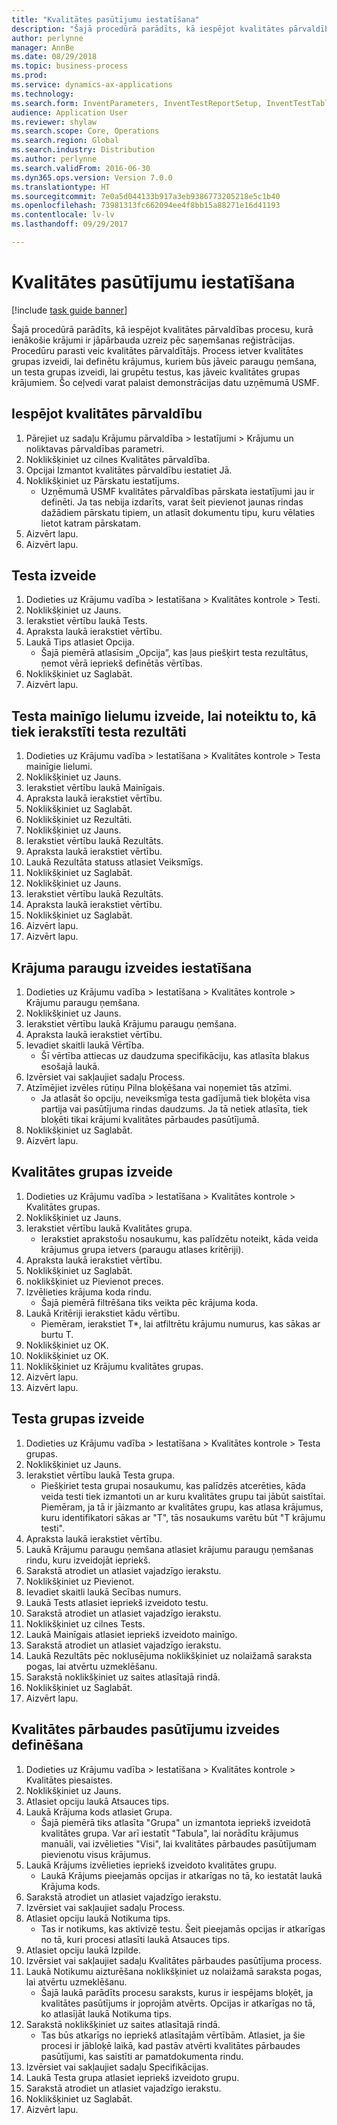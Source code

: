 ```yaml
--- 
title: "Kvalitātes pasūtījumu iestatīšana"
description: "Šajā procedūrā parādīts, kā iespējot kvalitātes pārvaldības procesu, kurā ienākošie krājumi ir jāpārbauda uzreiz pēc saņemšanas reģistrācijas."
author: perlynne
manager: AnnBe
ms.date: 08/29/2018
ms.topic: business-process
ms.prod: 
ms.service: dynamics-ax-applications
ms.technology: 
ms.search.form: InventParameters, InventTestReportSetup, InventTestTable, DefaultDashboard, InventTestVariable, InventTestVariableOutcome, InventItemSampling, InventTestQualityGroup, InventTestItemQualityGroupAdd, SysQueryForm, InventTestItemQualityGroup, InventTestGroup, InventTestAssociationTable
audience: Application User
ms.reviewer: shylaw
ms.search.scope: Core, Operations
ms.search.region: Global
ms.search.industry: Distribution
ms.author: perlynne
ms.search.validFrom: 2016-06-30
ms.dyn365.ops.version: Version 7.0.0
ms.translationtype: HT
ms.sourcegitcommit: 7e0a5d044133b917a3eb9386773205218e5c1b40
ms.openlocfilehash: 73981313fc662094ee4f8bb15a88271e16d41193
ms.contentlocale: lv-lv
ms.lasthandoff: 09/29/2017

---
```

# <a name="set-up-quality-orders"></a>Kvalitātes pasūtījumu iestatīšana

[!include [task guide banner](../../includes/task-guide-banner.md)]

Šajā procedūrā parādīts, kā iespējot kvalitātes pārvaldības procesu, kurā ienākošie krājumi ir jāpārbauda uzreiz pēc saņemšanas reģistrācijas. Procedūru parasti veic kvalitātes pārvaldītājs. Process ietver kvalitātes grupas izveidi, lai definētu krājumus, kuriem būs jāveic paraugu ņemšana, un testa grupas izveidi, lai grupētu testus, kas jāveic kvalitātes grupas krājumiem. Šo ceļvedi varat palaist demonstrācijas datu uzņēmumā USMF.


## <a name="enable-quality-management"></a>Iespējot kvalitātes pārvaldību
1. Pārejiet uz sadaļu Krājumu pārvaldība > Iestatījumi > Krājumu un noliktavas pārvaldības parametri.
2. Noklikšķiniet uz cilnes Kvalitātes pārvaldība.
3. Opcijai Izmantot kvalitātes pārvaldību iestatiet Jā.
4. Noklikšķiniet uz Pārskatu iestatījums.
    * Uzņēmumā USMF kvalitātes pārvaldības pārskata iestatījumi jau ir definēti. Ja tas nebija izdarīts, varat šeit pievienot jaunas rindas dažādiem pārskatu tipiem, un atlasīt dokumentu tipu, kuru vēlaties lietot katram pārskatam.  
5. Aizvērt lapu.
6. Aizvērt lapu.

## <a name="create-a-test"></a>Testa izveide
1. Dodieties uz Krājumu vadība > Iestatīšana > Kvalitātes kontrole > Testi.
2. Noklikšķiniet uz Jauns.
3. Ierakstiet vērtību laukā Tests.
4. Apraksta laukā ierakstiet vērtību.
5. Laukā Tips atlasiet Opcija.
    * Šajā piemērā atlasīsim „Opcija”, kas ļaus piešķirt testa rezultātus, ņemot vērā iepriekš definētās vērtības.  
6. Noklikšķiniet uz Saglabāt.
7. Aizvērt lapu.

## <a name="create-test-variables-to-define-the-way-test-results-are-recorded"></a>Testa mainīgo lielumu izveide, lai noteiktu to, kā tiek ierakstīti testa rezultāti
1. Dodieties uz Krājumu vadība > Iestatīšana > Kvalitātes kontrole > Testa mainīgie lielumi.
2. Noklikšķiniet uz Jauns.
3. Ierakstiet vērtību laukā Mainīgais.
4. Apraksta laukā ierakstiet vērtību.
5. Noklikšķiniet uz Saglabāt.
6. Noklikšķiniet uz Rezultāti.
7. Noklikšķiniet uz Jauns.
8. Ierakstiet vērtību laukā Rezultāts.
9. Apraksta laukā ierakstiet vērtību.
10. Laukā Rezultāta statuss atlasiet Veiksmīgs.
11. Noklikšķiniet uz Saglabāt.
12. Noklikšķiniet uz Jauns.
13. Ierakstiet vērtību laukā Rezultāts.
14. Apraksta laukā ierakstiet vērtību.
15. Noklikšķiniet uz Saglabāt.
16. Aizvērt lapu.
17. Aizvērt lapu.

## <a name="set-up-item-sampling"></a>Krājuma paraugu izveides iestatīšana
1. Dodieties uz Krājumu vadība > Iestatīšana > Kvalitātes kontrole > Krājumu paraugu ņemšana.
2. Noklikšķiniet uz Jauns.
3. Ierakstiet vērtību laukā Krājumu paraugu ņemšana.
4. Apraksta laukā ierakstiet vērtību.
5. Ievadiet skaitli laukā Vērtība.
    * Šī vērtība attiecas uz daudzuma specifikāciju, kas atlasīta blakus esošajā laukā.  
6. Izvērsiet vai sakļaujiet sadaļu Process.
7. Atzīmējiet izvēles rūtiņu Pilna bloķēšana vai noņemiet tās atzīmi.
    * Ja atlasāt šo opciju, neveiksmīga testa gadījumā tiek bloķēta visa partija vai pasūtījuma rindas daudzums. Ja tā netiek atlasīta, tiek bloķēti tikai krājumi kvalitātes pārbaudes pasūtījumā.  
8. Noklikšķiniet uz Saglabāt.
9. Aizvērt lapu.

## <a name="create-a-quality-group"></a>Kvalitātes grupas izveide
1. Dodieties uz Krājumu vadība > Iestatīšana > Kvalitātes kontrole > Kvalitātes grupas.
2. Noklikšķiniet uz Jauns.
3. Ierakstiet vērtību laukā Kvalitātes grupa.
    * Ierakstiet aprakstošu nosaukumu, kas palīdzētu noteikt, kāda veida krājumus grupa ietvers (paraugu atlases kritēriji).  
4. Apraksta laukā ierakstiet vērtību.
5. Noklikšķiniet uz Saglabāt.
6. noklikšķiniet uz Pievienot preces.
7. Izvēlieties krājuma koda rindu.
    * Šajā piemērā filtrēšana tiks veikta pēc krājuma koda.  
8. Laukā Kritēriji ierakstiet kādu vērtību.
    * Piemēram, ierakstiet T*, lai atfiltrētu krājumu numurus, kas sākas ar burtu T.  
9. Noklikšķiniet uz OK.
10. Noklikšķiniet uz OK.
11. Noklikšķiniet uz Krājumu kvalitātes grupas.
12. Aizvērt lapu.
13. Aizvērt lapu.

## <a name="create-a-test-group"></a>Testa grupas izveide
1. Dodieties uz Krājumu vadība > Iestatīšana > Kvalitātes kontrole > Testa grupas.
2. Noklikšķiniet uz Jauns.
3. Ierakstiet vērtību laukā Testa grupa.
    * Piešķiriet testa grupai nosaukumu, kas palīdzēs atcerēties, kāda veida testi tiek izmantoti un ar kuru kvalitātes grupu tai jābūt saistītai. Piemēram, ja tā ir jāizmanto ar kvalitātes grupu, kas atlasa krājumus, kuru identifikatori sākas ar "T", tās nosaukums varētu būt "T krājumu testi".  
4. Apraksta laukā ierakstiet vērtību.
5. Laukā Krājumu paraugu ņemšana atlasiet krājumu paraugu ņemšanas rindu, kuru izveidojāt iepriekš.
6. Sarakstā atrodiet un atlasiet vajadzīgo ierakstu.
7. Noklikšķiniet uz Pievienot.
8. Ievadiet skaitli laukā Secības numurs.
9. Laukā Tests atlasiet iepriekš izveidoto testu.
10. Sarakstā atrodiet un atlasiet vajadzīgo ierakstu.
11. Noklikšķiniet uz cilnes Tests.
12. Laukā Mainīgais atlasiet iepriekš izveidoto mainīgo.
13. Sarakstā atrodiet un atlasiet vajadzīgo ierakstu.
14. Laukā Rezultāts pēc noklusējuma noklikšķiniet uz nolaižamā saraksta pogas, lai atvērtu uzmeklēšanu.
15. Sarakstā noklikšķiniet uz saites atlasītajā rindā.
16. Noklikšķiniet uz Saglabāt.
17. Aizvērt lapu.

## <a name="define-when-quality-orders-will-be-created"></a>Kvalitātes pārbaudes pasūtījumu izveides definēšana
1. Dodieties uz Krājumu vadība > Iestatīšana > Kvalitātes kontrole > Kvalitātes piesaistes.
2. Noklikšķiniet uz Jauns.
3. Atlasiet opciju laukā Atsauces tips.
4. Laukā Krājuma kods atlasiet Grupa.
    * Šajā piemērā tiks atlasīta "Grupa" un izmantota iepriekš izveidotā kvalitātes grupa. Var arī iestatīt "Tabula", lai norādītu krājumus manuāli, vai izvēlieties "Visi", lai kvalitātes pārbaudes pasūtījumam pievienotu visus krājumus.  
5. Laukā Krājums izvēlieties iepriekš izveidoto kvalitātes grupu.
    * Laukā Krājums pieejamās opcijas ir atkarīgas no tā, ko iestatāt laukā Krājuma kods.  
6. Sarakstā atrodiet un atlasiet vajadzīgo ierakstu.
7. Izvērsiet vai sakļaujiet sadaļu Process.
8. Atlasiet opciju laukā Notikuma tips.
    * Tas ir notikums, kas aktivizē testu. Šeit pieejamās opcijas ir atkarīgas no tā, kuri procesi atlasīti laukā Atsauces tips.  
9. Atlasiet opciju laukā Izpilde.
10. Izvērsiet vai sakļaujiet sadaļu Kvalitātes pārbaudes pasūtījuma process.
11. Laukā Notikumu aizturēšana noklikšķiniet uz nolaižamā saraksta pogas, lai atvērtu uzmeklēšanu.
    * Šajā laukā parādīts procesu saraksts, kurus ir iespējams bloķēt, ja kvalitātes pasūtījums ir joprojām atvērts. Opcijas ir atkarīgas no tā, ko atlasījāt laukā Notikuma tips.  
12. Sarakstā noklikšķiniet uz saites atlasītajā rindā.
    * Tas būs atkarīgs no iepriekš atlasītajām vērtībām. Atlasiet, ja šie procesi ir jābloķē laikā, kad pastāv atvērti kvalitātes pārbaudes pasūtījumi, kas saistīti ar pamatdokumenta rindu.  
13. Izvērsiet vai sakļaujiet sadaļu Specifikācijas.
14. Laukā Testa grupa atlasiet iepriekš izveidoto grupu.
15. Sarakstā atrodiet un atlasiet vajadzīgo ierakstu.
16. Noklikšķiniet uz Saglabāt.
17. Aizvērt lapu.


